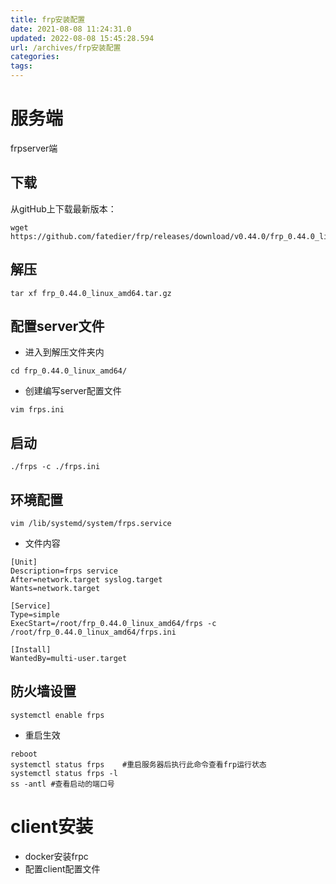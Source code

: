 ```yaml
---
title: frp安装配置
date: 2021-08-08 11:24:31.0
updated: 2022-08-08 15:45:28.594
url: /archives/frp安装配置
categories: 
tags: 
---
```


# 服务端
frpserver端
## 下载
从gitHub上下载最新版本：
```shell
wget https://github.com/fatedier/frp/releases/download/v0.44.0/frp_0.44.0_linux_amd64.tar.gz
```
## 解压
```shell
tar xf frp_0.44.0_linux_amd64.tar.gz 
```

## 配置server文件
- 进入到解压文件夹内
```
cd frp_0.44.0_linux_amd64/
```
- 创建编写server配置文件
```
vim frps.ini
```

## 启动
```
./frps -c ./frps.ini
```
## 环境配置
```
vim /lib/systemd/system/frps.service
```
- 文件内容
```
[Unit]
Description=frps service
After=network.target syslog.target
Wants=network.target
 
[Service]
Type=simple
ExecStart=/root/frp_0.44.0_linux_amd64/frps -c /root/frp_0.44.0_linux_amd64/frps.ini
 
[Install]
WantedBy=multi-user.target
```

## 防火墙设置
```
systemctl enable frps
```
- 重启生效
```
reboot
systemctl status frps    #重启服务器后执行此命令查看frp运行状态
systemctl status frps -l
ss -antl #查看启动的端口号
```


# client安装
- docker安装frpc
- 配置client配置文件